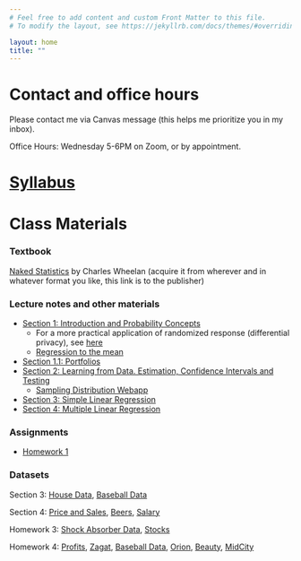 ```yaml
---
# Feel free to add content and custom Front Matter to this file.
# To modify the layout, see https://jekyllrb.com/docs/themes/#overriding-theme-defaults

layout: home
title: ""
---
```


# Contact and office hours

Please contact me via Canvas message (this helps me prioritize you in my inbox).

Office Hours: Wednesday 5-6PM on Zoom, or by appointment.

# [Syllabus](files/syllabus.pdf)

# Class Materials

### Textbook

[Naked Statistics](https://wwnorton.com/books/naked-statistics/) by Charles Wheelan (acquire it from wherever and in whatever format you like, this link is to the publisher)

### Lecture notes and other materials

- [Section 1: Introduction and Probability Concepts](slides/Section1.pdf)
  - For a more practical application of randomized response (differential privacy), see [here](https://www.wired.com/2016/06/apples-differential-privacy-collecting-data/)
  - [Regression to the mean](https://www.dropbox.com/scl/fi/tc1elizjisrcxn4pmp7oz/regression_to_the_mean.pdf?rlkey=6wamauvkwfu7lf7a7qm91ddy6&dl=0)
- [Section 1.1: Portfolios](slides/Section1.1.pdf)
- [Section 2: Learning from Data. Estimation, Confidence Intervals and Testing](slides/Section2.pdf)
  - [Sampling Distribution Webapp](https://istats.shinyapps.io/sampdist_cont/)
- [Section 3: Simple Linear Regression ](slides/Section3.pdf)
- [Section 4: Multiple Linear Regression](slides/Section4.pdf)

### Assignments

- [Homework 1](files/HW1_Stats.pdf)

### Datasets

Section 3: [House Data](data/HouseData.xls), [Baseball Data](data/RunsPerGame.xls)

Section 4: [Price and Sales](data/PricesSales.xls), [Beers](data/nbeer.xls), [Salary](data/SalaryData.xls)

Homework 3: [Shock Absorber Data](data/shock.xls), [Stocks](data/Apple_Intel_Safeway.xls)

Homework 4: [Profits](data/Profits.xls), [Zagat](data/zagat.xls), [Baseball Data](data/RunsPerGame.xls), [Orion](data/Orion.xls), [Beauty](data/BeautyData.csv), [MidCity](data/MidCity.csv)





